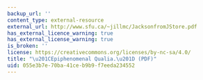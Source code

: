 ```yaml
---
backup_url: ''
content_type: external-resource
external_url: http://www.sfu.ca/~jillmc/JacksonfromJStore.pdf
has_external_licence_warning: true
has_external_license_warning: true
is_broken: ''
license: https://creativecommons.org/licenses/by-nc-sa/4.0/
title: "\u201CEpiphenomenal Qualia.\u201D (PDF)"
uid: 055e3b7e-70ba-41ce-b9b9-f7eeda234552
---
```

